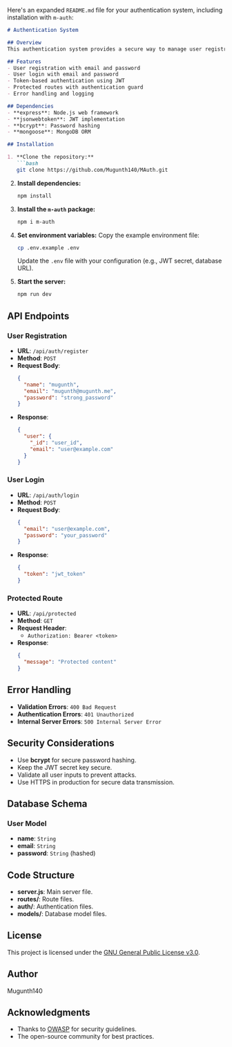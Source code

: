 Here's an expanded `README.md` file for your authentication system, including installation with `m-auth`:

```markdown
# Authentication System

## Overview
This authentication system provides a secure way to manage user registration, login, and protected routes using JSON Web Tokens (JWT).

## Features
- User registration with email and password
- User login with email and password
- Token-based authentication using JWT
- Protected routes with authentication guard
- Error handling and logging

## Dependencies
- **express**: Node.js web framework
- **jsonwebtoken**: JWT implementation
- **bcrypt**: Password hashing
- **mongoose**: MongoDB ORM

## Installation

1. **Clone the repository:**
   ```bash
   git clone https://github.com/Mugunth140/MAuth.git
   ```

2. **Install dependencies:**
   ```bash
   npm install
   ```

3. **Install the `m-auth` package:**
   ```bash
   npm i m-auth
   ```

4. **Set environment variables:**
   Copy the example environment file:
   ```bash
   cp .env.example .env
   ```
   Update the `.env` file with your configuration (e.g., JWT secret, database URL).

5. **Start the server:**
   ```bash
   npm run dev
   ```

## API Endpoints

### User Registration
- **URL**: `/api/auth/register`
- **Method**: `POST`
- **Request Body**: 
  ```json
  {
    "name": "mugunth",
    "email": "mugunth@mugunth.me",
    "password": "strong_password"
  }
  ```
- **Response**:
  ```json
  {
    "user": {
      "_id": "user_id",
      "email": "user@example.com"
    }
  }
  ```

### User Login
- **URL**: `/api/auth/login`
- **Method**: `POST`
- **Request Body**:
  ```json
  {
    "email": "user@example.com",
    "password": "your_password"
  }
  ```
- **Response**:
  ```json
  {
    "token": "jwt_token"
  }
  ```

### Protected Route
- **URL**: `/api/protected`
- **Method**: `GET`
- **Request Header**:
  - `Authorization: Bearer <token>`
- **Response**:
  ```json
  {
    "message": "Protected content"
  }
  ```

## Error Handling

- **Validation Errors**: `400 Bad Request`
- **Authentication Errors**: `401 Unauthorized`
- **Internal Server Errors**: `500 Internal Server Error`

## Security Considerations
- Use **bcrypt** for secure password hashing.
- Keep the JWT secret key secure.
- Validate all user inputs to prevent attacks.
- Use HTTPS in production for secure data transmission.

## Database Schema

### User Model
- **name**: `String`
- **email**: `String`
- **password**: `String` (hashed)

## Code Structure

- **server.js**: Main server file.
- **routes/**: Route files.
- **auth/**: Authentication files.
- **models/**: Database model files.

## License
This project is licensed under the [GNU General Public License v3.0](https://www.gnu.org/licenses/gpl-3.0.html).

## Author
Mugunth140

## Acknowledgments
- Thanks to [OWASP](https://owasp.org/) for security guidelines.
- The open-source community for best practices.
